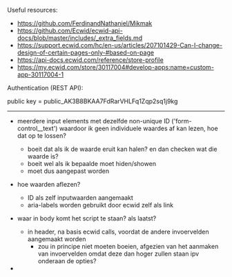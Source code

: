 Useful resources:

- https://github.com/FerdinandNathaniel/Mikmak
- https://github.com/Ecwid/ecwid-api-docs/blob/master/includes/_extra_fields.md
- https://support.ecwid.com/hc/en-us/articles/207101429-Can-I-change-design-of-certain-pages-only-#based-on-page
- https://api-docs.ecwid.com/reference/store-profile
- https://my.ecwid.com/store/30117004#develop-apps:name=custom-app-30117004-1

Authentication (REST API):
<!-- public key is for reading access, only we need for now -->
public key = public_AK3B8BKAA7FdRarVHLFq1Zqp2sq1j9kg

<!-- private key is for modifying access, perhaps needed for linking made input fields to output, or does ecwid do this automatically? -->

___

- meerdere input elements met dezelfde non-unique ID ('form-control__text') waardoor ik geen individuele waardes af kan lezen, hoe dat op te lossen?
  - boeit dat als ik de waarde eruit kan halen? en dan checken wat die waarde is?
  - boeit wel als ik bepaalde moet hiden/showen
  - moet dus aangepast worden

- hoe waarden aflezen?
  - ID als zelf inputwaarden aangemaakt
  - aria-labels worden gebruikt door ecwid zelf als link

- waar in body komt het script te staan? als laatst?
  - in header, na basis ecwid calls, voordat de andere invoervelden aangemaakt worden
    - zou in principe niet moeten boeien, afgezien van het aanmaken van invoervelden omdat deze dan hoger zullen staan ipv onderaan de opties?

- 